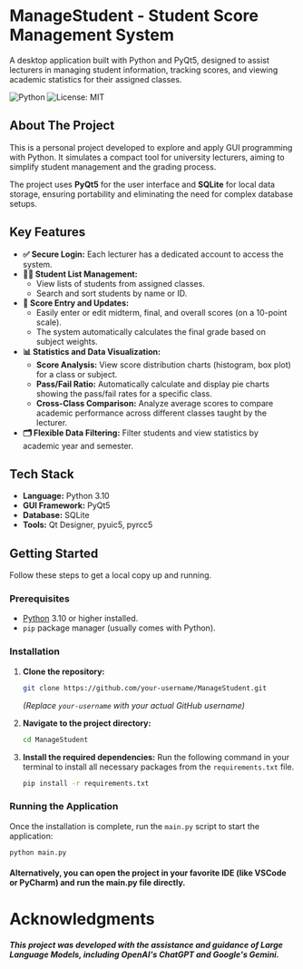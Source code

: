 # ManageStudent - Student Score Management System

A desktop application built with Python and PyQt5, designed to assist lecturers in managing student information, tracking scores, and viewing academic statistics for their assigned classes.

![Python](https://img.shields.io/badge/Python-3.10+-blue.svg)
![License: MIT](https://img.shields.io/badge/License-MIT-yellow.svg)

## About The Project

This is a personal project developed to explore and apply GUI programming with Python. It simulates a compact tool for university lecturers, aiming to simplify student management and the grading process.

The project uses **PyQt5** for the user interface and **SQLite** for local data storage, ensuring portability and eliminating the need for complex database setups.

## Key Features

-   **✅ Secure Login:** Each lecturer has a dedicated account to access the system.
-   **👨‍🎓 Student List Management:**
    -   View lists of students from assigned classes.
    -   Search and sort students by name or ID.
-   **📝 Score Entry and Updates:**
    -   Easily enter or edit midterm, final, and overall scores (on a 10-point scale).
    -   The system automatically calculates the final grade based on subject weights.
-   **📊 Statistics and Data Visualization:**
    -   **Score Analysis:** View score distribution charts (histogram, box plot) for a class or subject.
    -   **Pass/Fail Ratio:** Automatically calculate and display pie charts showing the pass/fail rates for a specific class.
    -   **Cross-Class Comparison:** Analyze average scores to compare academic performance across different classes taught by the lecturer.
-   **🗂️ Flexible Data Filtering:** Filter students and view statistics by academic year and semester.

## Tech Stack

-   **Language:** Python 3.10
-   **GUI Framework:** PyQt5
-   **Database:** SQLite
-   **Tools:** Qt Designer, pyuic5, pyrcc5

## Getting Started

Follow these steps to get a local copy up and running.

### Prerequisites

-   [Python](https://www.python.org/downloads/) 3.10 or higher installed.
-   `pip` package manager (usually comes with Python).

### Installation

1.  **Clone the repository:**
    ```bash
    git clone https://github.com/your-username/ManageStudent.git
    ```
    *(Replace `your-username` with your actual GitHub username)*

2.  **Navigate to the project directory:**
    ```bash
    cd ManageStudent
    ```

3.  **Install the required dependencies:**
    Run the following command in your terminal to install all necessary packages from the `requirements.txt` file.
    ```bash
    pip install -r requirements.txt
    ```

### Running the Application

Once the installation is complete, run the `main.py` script to start the application:
```bash
python main.py
```

#### Alternatively, you can open the project in your favorite IDE (like VSCode or PyCharm) and run the main.py file directly.

# Acknowledgments
##### This project was developed with the assistance and guidance of Large Language Models, including OpenAI's ChatGPT and Google's Gemini.

